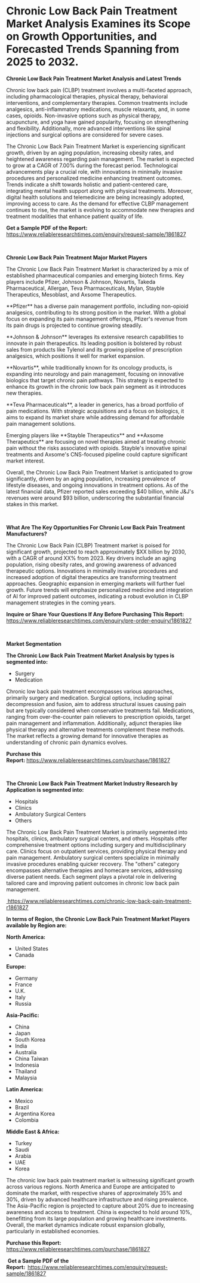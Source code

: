 <p><h1>Chronic Low Back Pain Treatment Market Analysis Examines its Scope on Growth Opportunities, and Forecasted Trends Spanning from 2025 to 2032.</h1></p><p><strong>Chronic Low Back Pain Treatment Market Analysis and Latest Trends</strong></p>
<p><p>Chronic low back pain (CLBP) treatment involves a multi-faceted approach, including pharmacological therapies, physical therapy, behavioral interventions, and complementary therapies. Common treatments include analgesics, anti-inflammatory medications, muscle relaxants, and, in some cases, opioids. Non-invasive options such as physical therapy, acupuncture, and yoga have gained popularity, focusing on strengthening and flexibility. Additionally, more advanced interventions like spinal injections and surgical options are considered for severe cases.</p><p>The Chronic Low Back Pain Treatment Market is experiencing significant growth, driven by an aging population, increasing obesity rates, and heightened awareness regarding pain management. The market is expected to grow at a CAGR of 7.00% during the forecast period. Technological advancements play a crucial role, with innovations in minimally invasive procedures and personalized medicine enhancing treatment outcomes. Trends indicate a shift towards holistic and patient-centered care, integrating mental health support along with physical treatments. Moreover, digital health solutions and telemedicine are being increasingly adopted, improving access to care. As the demand for effective CLBP management continues to rise, the market is evolving to accommodate new therapies and treatment modalities that enhance patient quality of life.</p></p>
<p><strong>Get a Sample PDF of the Report:&nbsp;</strong> <a href="https://www.reliableresearchtimes.com/enquiry/request-sample/1861827?utm_campaign=2205&utm_medium=2&utm_source=Github&utm_content=ia&utm_term=12042025&utm_id=chronic-low-back-pain-treatment">https://www.reliableresearchtimes.com/enquiry/request-sample/1861827</a></p>
<p>&nbsp;</p>
<p><strong>Chronic Low Back Pain Treatment Major Market Players</strong></p>
<p><p>The Chronic Low Back Pain Treatment Market is characterized by a mix of established pharmaceutical companies and emerging biotech firms. Key players include Pfizer, Johnson & Johnson, Novartis, Takeda Pharmaceutical, Allergan, Teva Pharmaceuticals, Mylan, Stayble Therapeutics, Mesoblast, and Axsome Therapeutics.</p><p>**Pfizer** has a diverse pain management portfolio, including non-opioid analgesics, contributing to its strong position in the market. With a global focus on expanding its pain management offerings, Pfizer's revenue from its pain drugs is projected to continue growing steadily.</p><p>**Johnson & Johnson** leverages its extensive research capabilities to innovate in pain therapeutics. Its leading position is bolstered by robust sales from products like Tylenol and its growing pipeline of prescription analgesics, which positions it well for market expansion.</p><p>**Novartis**, while traditionally known for its oncology products, is expanding into neurology and pain management, focusing on innovative biologics that target chronic pain pathways. This strategy is expected to enhance its growth in the chronic low back pain segment as it introduces new therapies.</p><p>**Teva Pharmaceuticals**, a leader in generics, has a broad portfolio of pain medications. With strategic acquisitions and a focus on biologics, it aims to expand its market share while addressing demand for affordable pain management solutions.</p><p>Emerging players like **Stayble Therapeutics** and **Axsome Therapeutics** are focusing on novel therapies aimed at treating chronic pain without the risks associated with opioids. Stayble's innovative spinal treatments and Axsome's CNS-focused pipeline could capture significant market interest.</p><p>Overall, the Chronic Low Back Pain Treatment Market is anticipated to grow significantly, driven by an aging population, increasing prevalence of lifestyle diseases, and ongoing innovations in treatment options. As of the latest financial data, Pfizer reported sales exceeding $40 billion, while J&J's revenues were around $93 billion, underscoring the substantial financial stakes in this market.</p></p>
<p>&nbsp;</p>
<p><strong>What Are The Key Opportunities For Chronic Low Back Pain Treatment Manufacturers?</strong></p>
<p><p>The Chronic Low Back Pain (CLBP) Treatment market is poised for significant growth, projected to reach approximately $XX billion by 2030, with a CAGR of around XX% from 2023. Key drivers include an aging population, rising obesity rates, and growing awareness of advanced therapeutic options. Innovations in minimally invasive procedures and increased adoption of digital therapeutics are transforming treatment approaches. Geographic expansion in emerging markets will further fuel growth. Future trends will emphasize personalized medicine and integration of AI for improved patient outcomes, indicating a robust evolution in CLBP management strategies in the coming years.</p></p>
<p><strong>Inquire or Share Your Questions If Any Before Purchasing This Report:</strong> <a href="https://www.reliableresearchtimes.com/enquiry/pre-order-enquiry/1861827?utm_campaign=2205&utm_medium=2&utm_source=Github&utm_content=ia&utm_term=12042025&utm_id=chronic-low-back-pain-treatment">https://www.reliableresearchtimes.com/enquiry/pre-order-enquiry/1861827</a></p>
<p>&nbsp;</p>
<p><strong>Market Segmentation</strong></p>
<p><strong>The Chronic Low Back Pain Treatment Market Analysis by types is segmented into:</strong></p>
<p><ul><li>Surgery</li><li>Medication</li></ul></p>
<p><p>Chronic low back pain treatment encompasses various approaches, primarily surgery and medication. Surgical options, including spinal decompression and fusion, aim to address structural issues causing pain but are typically considered when conservative treatments fail. Medications, ranging from over-the-counter pain relievers to prescription opioids, target pain management and inflammation. Additionally, adjunct therapies like physical therapy and alternative treatments complement these methods. The market reflects a growing demand for innovative therapies as understanding of chronic pain dynamics evolves.</p></p>
<p><strong>Purchase this Report:&nbsp;</strong><a href="https://www.reliableresearchtimes.com/purchase/1861827?utm_campaign=2205&utm_medium=2&utm_source=Github&utm_content=ia&utm_term=12042025&utm_id=chronic-low-back-pain-treatment">https://www.reliableresearchtimes.com/purchase/1861827</a></p>
<p>&nbsp;</p>
<p><strong>The Chronic Low Back Pain Treatment Market Industry Research by Application is segmented into:</strong></p>
<p><ul><li>Hospitals</li><li>Clinics</li><li>Ambulatory Surgical Centers</li><li>Others</li></ul></p>
<p><p>The Chronic Low Back Pain Treatment Market is primarily segmented into hospitals, clinics, ambulatory surgical centers, and others. Hospitals offer comprehensive treatment options including surgery and multidisciplinary care. Clinics focus on outpatient services, providing physical therapy and pain management. Ambulatory surgical centers specialize in minimally invasive procedures enabling quicker recovery. The "others" category encompasses alternative therapies and homecare services, addressing diverse patient needs. Each segment plays a pivotal role in delivering tailored care and improving patient outcomes in chronic low back pain management.</p></p>
<p><a href="https://www.reliableresearchtimes.com/chronic-low-back-pain-treatment-r1861827?utm_campaign=2205&utm_medium=2&utm_source=Github&utm_content=ia&utm_term=12042025&utm_id=chronic-low-back-pain-treatment">&nbsp;https://www.reliableresearchtimes.com/chronic-low-back-pain-treatment-r1861827</a></p>
<p><strong>In terms of Region, the Chronic Low Back Pain Treatment Market Players available by Region are:</strong></p>
<p>
    <p> <strong> North America: </strong>
        <ul>
            <li>United States</li>
            <li>Canada</li>
        </ul>
        </p> 
    <p> <strong> Europe: </strong>
        <ul>
            <li>Germany</li>
            <li>France</li>
            <li>U.K.</li>
            <li>Italy</li>
            <li>Russia</li>
        </ul>
        </p> 
    <p> <strong> Asia-Pacific: </strong>
        <ul>
            <li>China</li>
            <li>Japan</li>
            <li>South Korea</li>
            <li>India</li>
            <li>Australia</li>
            <li>China Taiwan</li>
            <li>Indonesia</li>
            <li>Thailand</li>
            <li>Malaysia</li>
        </ul>
        </p> 
    <p> <strong> Latin America: </strong>
        <ul>
            <li>Mexico</li>
            <li>Brazil</li>
            <li>Argentina Korea</li>
            <li>Colombia</li>
        </ul>
        </p> 
    <p> <strong> Middle East & Africa: </strong>
        <ul>
            <li>Turkey</li>
            <li>Saudi</li>
            <li>Arabia</li>
            <li>UAE</li>
            <li>Korea</li>
        </ul>
    </p>
    </p>
<p><p>The chronic low back pain treatment market is witnessing significant growth across various regions. North America and Europe are anticipated to dominate the market, with respective shares of approximately 35% and 30%, driven by advanced healthcare infrastructure and rising prevalence. The Asia-Pacific region is projected to capture about 20% due to increasing awareness and access to treatment. China is expected to hold around 10%, benefitting from its large population and growing healthcare investments. Overall, the market dynamics indicate robust expansion globally, particularly in established economies.</p></p>
<p><strong>Purchase this Report: </strong><a href="https://www.reliableresearchtimes.com/purchase/1861827?utm_campaign=2205&utm_medium=2&utm_source=Github&utm_content=ia&utm_term=12042025&utm_id=chronic-low-back-pain-treatment">https://www.reliableresearchtimes.com/purchase/1861827</a></p>
<p>&nbsp;<strong>Get a Sample PDF of the Report:&nbsp;&nbsp;</strong><a href="https://www.reliableresearchtimes.com/enquiry/request-sample/1861827?utm_campaign=2205&utm_medium=2&utm_source=Github&utm_content=ia&utm_term=12042025&utm_id=chronic-low-back-pain-treatment">https://www.reliableresearchtimes.com/enquiry/request-sample/1861827</a></p>
<p><strong></strong></p>
<p><p></p><p></p><p></p></p>